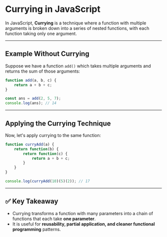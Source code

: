 # Currying in JavaScript

In JavaScript, **Currying** is a technique where a function with
multiple arguments is broken down into a series of nested functions,
with each function taking only one argument.

------------------------------------------------------------------------

## Example Without Currying

Suppose we have a function `add()` which takes multiple arguments and
returns the sum of those arguments:

``` javascript
function add(a, b, c) {
    return a + b + c;
}

const ans = add(2, 5, 7);
console.log(ans); // 14
```

------------------------------------------------------------------------

## Applying the Currying Technique

Now, let's apply currying to the same function:

``` javascript
function curryAdd(a) {
    return function(b) {
        return function(c) {
            return a + b + c;
        }
    }
}

console.log(curryAdd(10)(5)(2)); // 17
```

------------------------------------------------------------------------

## ✅ Key Takeaway

-   Currying transforms a function with many parameters into a chain
    of functions that each take **one parameter**.
-   It is useful for **reusability, partial application, and cleaner
    functional programming** patterns.
